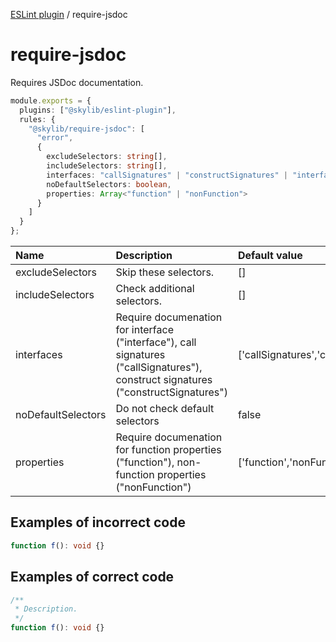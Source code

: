 [ESLint plugin](https://ilyub.github.io/eslint-plugin/) / require-jsdoc

# require-jsdoc

Requires JSDoc documentation.

```ts
module.exports = {
  plugins: ["@skylib/eslint-plugin"],
  rules: {
    "@skylib/require-jsdoc": [
      "error",
      {
        excludeSelectors: string[],
        includeSelectors: string[],
        interfaces: "callSignatures" | "constructSignatures" | "interface",
        noDefaultSelectors: boolean,
        properties: Array<"function" | "nonFunction">
      }
    ]
  }
};
```

| Name | Description | Default value |
| :----- | :----- | :----- |
| excludeSelectors | Skip these selectors. | []|
| includeSelectors | Check additional selectors. | []|
| interfaces | Require documenation for interface ("interface"), call signatures ("callSignatures"), construct signatures ("constructSignatures") | ['callSignatures','constructSignatures','interface']|
| noDefaultSelectors | Do not check default selectors | false|
| properties | Require documenation for function properties ("function"), non-function properties ("nonFunction") | ['function','nonFunction']|

## Examples of incorrect code

```ts
function f(): void {}
```

## Examples of correct code

```ts
/**
 * Description.
 */
function f(): void {}
```
